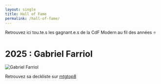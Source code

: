 ```yaml
---
layout: single
title: Hall of Fame
permalink: /hall-of-fame/
---
```


Retrouvez ici tou.te.s les gagnant.e.s de la CdF Modern au fil des années ⭐

# 2025 : Gabriel Farriol

<p class="text-align-center"><img src="{{ site.url }}{{ site.baseurl }}/assets/images/gabriel_farriol_champion_2025.jpg" alt="Gabriel Farriol" /></p>

Retrouvez sa deckliste sur [mtgtop8](https://www.mtgtop8.com/event?e=69497&d=726444&f=MO)
